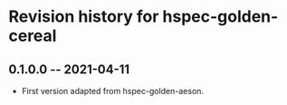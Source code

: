 # Revision history for hspec-golden-cereal

## 0.1.0.0  -- 2021-04-11

* First version adapted from hspec-golden-aeson. 
